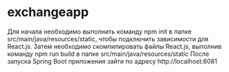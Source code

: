 # exchangeapp
Для начала необходимо выполнить команду npm init в папке src/main/java/resources/static, чтобы подключить зависимости для React.js.
Затем необходимо скомпилировать файлы React.js, выполнив команду npm run build в папке src/main/java/resources/static
После запуска Spring Boot приложения зайти по адресу http://localhost:8081
